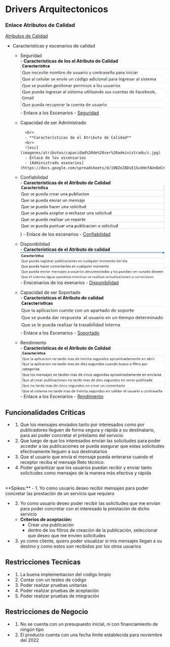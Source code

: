 # Drivers Arquitectonicos

### Enlace Atributos de Calidad
[Atributos de Calidad](https://docs.google.com/spreadsheets/d/19BZnZ8DsE1SvXHnfAUn8dCnYpQEulEgI/edit#gid=1357460348)

  - Características y escenarios de calidad
    - Seguridad
			<br>
			- **Características de los el Atributo de Calidad**
			<br>
			![esc](imagenes/atributos/seguridad/c.jpg)
			- Enlace a los Escenarios
			- [Seguridad](https://docs.google.com/spreadsheets/d/19BZnZ8DsE1SvXHnfAUn8dCnYpQEulEgI/edit#gid=784533013)
	- Capacidad de ser Administrado

			<br>
			- **Características de el Atributo de Calidad**
			<br>
			![esc](imagenes/atributos/capacidad%20de%20ser%20administrado/c.jpg)
			- Enlace de los escensarios
			- [Administrado esenarios](https://docs.google.com/spreadsheets/d/19BZnZ8DsE1SvXHnfAUn8dCnYpQEulEgI/edit#gid=26093161)

	- Confiabilidad
			<br>
			- **Características de el Atributo de Calidad**
			![esc](imagenes/atributos/confiabilidad/caracteristics.jpg))
			- Enlace de los escenarios
			- [Confiabilidad](https://docs.google.com/spreadsheets/d/19BZnZ8DsE1SvXHnfAUn8dCnYpQEulEgI/edit#gid=1298871441)
			<br>

	- Disponibilidad
			<br>
			- **Características de el Atributo de calidad**
			<br>
			![esc](imagenes/atributos/disponibilidad/c.jpg)
			- Enscenarios de los esenarios
			- [Disponibilidad](https://docs.google.com/spreadsheets/d/19BZnZ8DsE1SvXHnfAUn8dCnYpQEulEgI/edit#gid=158668228)
	- Capacidad de ser Soportado
			<br>
			- **Características el Atributo de calidad**
			<br>
			![esc](imagenes/atributos/Capacidad%20de%20Ser%20soportado/c.jpg)<br>
			- Enlace a los Escenarios
			- [Soportado](https://docs.google.com/spreadsheets/d/19BZnZ8DsE1SvXHnfAUn8dCnYpQEulEgI/edit#gid=158668228)
	

	- Rendimiento
			<br>
			- **Características de el Atributo de Calidad**
			<br>
			![esc](imagenes/atributos/rendimiento/c.jpg)
			- Enlace a los Escenarios
			- [Rendimiento](https://docs.google.com/spreadsheets/d/19BZnZ8DsE1SvXHnfAUn8dCnYpQEulEgI/edit#gid=339074981)



## Funcionalidades Criticas
- 1. Que los mensajes enviados tanto por interesados como por publicadores lleguen de forma segura y rápida a su destinatario, para así poder concretar el préstamo del servicio.
- 2. Que luego de que los interesados envían las solicitudes para poder acceder a las publicaciones se pueda asegurar que estas solicitudes efectivamente lleguen a sus destinatarios
- 3. Que el usuario que envía el mensaje pueda enterarse cuando el receptor reciba el mensaje
Reto técnico:
- 4. Poder garantizar que los usuarios puedan recibir y enviar tanto solicitudes como mensajes de la manera más efectiva y rápida
<br>
**Spikes:**
- 1. Yo como usuario deseo recibir mensajes  para poder concretar las prestación de un servicio que requiero

- 2. Yo como usuario deseo poder recibir las solicitudes que me envían para poder concretar con el interesado la prestación de dicho servicio
    - **Criterios de aceptación:**
        - Crear una publicación
        - dentro de los filtros de creación de la publicación, seleccionar que deseo que me envien solicitudes
- 3. yo como cliente, quiero poder visualizar si mis mensajes llegan a su destino y como estos son recibidos por los otros usuarios

## Restricciones Tecnicas
- 1. La buena implementacion del codigo limpio
- 2. Contar con un testeo de código
- 3. Poder realizar pruebas unitarias
- 4. Poder realizar pruebas de aceptación
- 5. Poder realizar pruebas de integración

## Restricciones de Negocio
- 1. No se cuenta con un presupuesto inicial, ni con financiamiento de ningún tipo
- 2. El producto cuenta con una fecha límite establecida para noviembre del 2022


